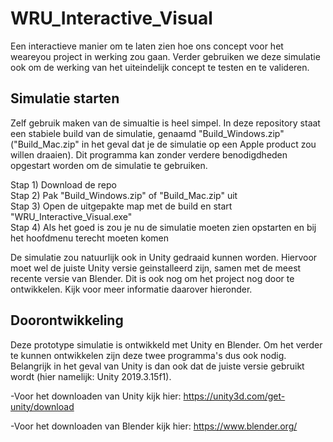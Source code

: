 # WRU_Interactive_Visual
Een interactieve manier om te laten zien hoe ons concept voor het weareyou project in werking zou gaan. Verder gebruiken we deze simulatie ook om de werking van het uiteindelijk concept te testen en te valideren.

## Simulatie starten
Zelf gebruik maken van de simualtie is heel simpel. 
In deze repository staat een stabiele build van de simulatie, genaamd "Build_Windows.zip" ("Build_Mac.zip" in het geval dat je de simulatie op een Apple product zou willen draaien). Dit programma kan zonder verdere benodigdheden opgestart worden om de simulatie te gebruiken. 

Stap 1) Download de repo <br>
Stap 2) Pak "Build_Windows.zip" of "Build_Mac.zip" uit <br>
Stap 3) Open de uitgepakte map met de build en start "WRU_Interactive_Visual.exe" <br>
Stap 4) Als het goed is zou je nu de simulatie moeten zien opstarten en bij het hoofdmenu terecht moeten komen <br>

De simulatie zou natuurlijk ook in Unity gedraaid kunnen worden. Hiervoor moet wel de juiste Unity versie geinstalleerd zijn, samen met de meest recente versie van Blender. Dit is ook nog om het project nog door te ontwikkelen. Kijk voor meer informatie daarover hieronder.

## Doorontwikkeling
Deze prototype simulatie is ontwikkeld met Unity en Blender. Om het verder te kunnen ontwikkelen zijn deze twee programma's dus ook nodig. Belangrijk in het geval van Unity is dan ook dat de juiste versie gebruikt wordt (hier namelijk: Unity 2019.3.15f1).

-Voor het downloaden van Unity kijk hier: https://unity3d.com/get-unity/download 

-Voor het downloaden van Blender kijk hier: https://www.blender.org/
